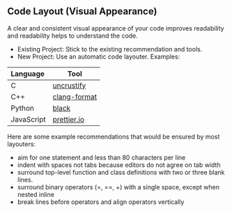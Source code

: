 ## Code Layout (Visual Appearance)
A clear and consistent visual appearance of your code improves readability and readability helps to understand the code.

 * Existing Project: Stick to the existing recommendation and tools.
 * New Project: Use an automatic code layouter. Examples:


| Language   | Tool                                                        |   
|:-----------|-------------------------------------------------------------|
| C          | [uncrustify](http://uncrustify.sourceforge.net/)            |
| C++        | [clang-format](http://clang.llvm.org/docs/ClangFormat.html) |
| Python     | [black](https://pypi.org/project/black/)                    |
| JavaScript | [prettier.io](https://prettier.io/)                         |


Here are some example recommendations that would be ensured by most layouters:

 * aim for one statement and less than 80 characters per line
 * indent with spaces not tabs because editors do not agree on tab width
 * surround top-level function and class definitions with two or three blank lines.
 * surround binary operators (=, ==, +) with a single space, except when nested inline
 * break lines before operators and align operators vertically

